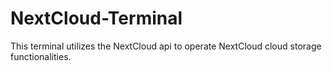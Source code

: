 # NextCloud-Terminal
This terminal utilizes the NextCloud api to operate NextCloud cloud storage functionalities. 
